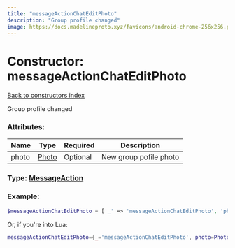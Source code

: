 ```yaml
---
title: "messageActionChatEditPhoto"
description: "Group profile changed"
image: https://docs.madelineproto.xyz/favicons/android-chrome-256x256.png
---
```

# Constructor: messageActionChatEditPhoto  
[Back to constructors index](index.md)



Group profile changed

### Attributes:

| Name     |    Type       | Required | Description |
|----------|---------------|----------|-------------|
|photo|[Photo](../types/Photo.md) | Optional|New group pofile photo|



### Type: [MessageAction](../types/MessageAction.md)


### Example:

```php
$messageActionChatEditPhoto = ['_' => 'messageActionChatEditPhoto', 'photo' => Photo];
```  


Or, if you're into Lua:

```lua
messageActionChatEditPhoto={_='messageActionChatEditPhoto', photo=Photo}

```


